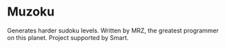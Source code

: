 # Muzoku
Generates harder sudoku levels.
Written by MRZ, the greatest programmer on this planet.
Project supported by Smart.